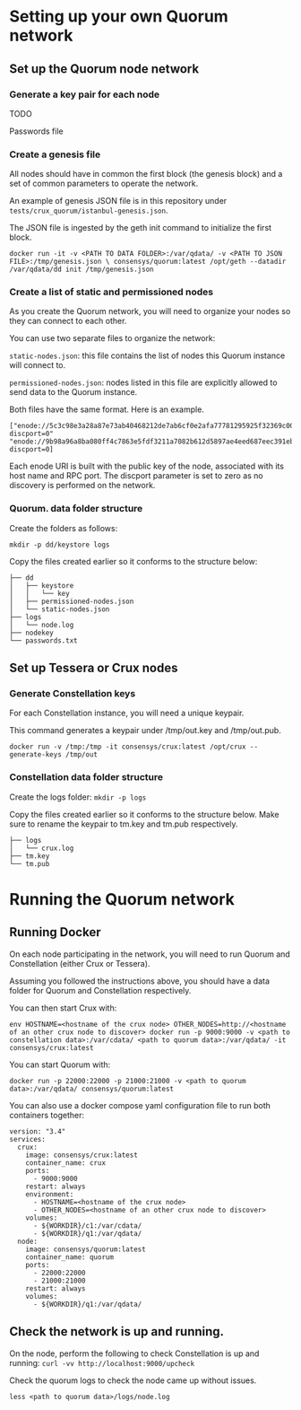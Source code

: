 # Setting up your own Quorum network

## Set up the Quorum node network

### Generate a key pair for each node

TODO

Passwords file

### Create a genesis file

All nodes should have in common the first block (the genesis block) and a set of common parameters to operate the network.

An example of genesis JSON file is in this repository under `tests/crux_quorum/istanbul-genesis.json`.

The JSON file is ingested by the geth init command to initialize the first block.

`docker run -it -v <PATH TO DATA FOLDER>:/var/qdata/ -v <PATH TO JSON FILE>:/tmp/genesis.json \
	  consensys/quorum:latest /opt/geth --datadir /var/qdata/dd init /tmp/genesis.json`

### Create a list of static and permissioned nodes

As you create the Quorum network, you will need to organize your nodes so they can connect to each other.

You can use two separate files to organize the network:

`static-nodes.json`: this file contains the list of nodes this Quorum instance will connect to.

`permissioned-nodes.json`:  nodes listed in this file are explicitly allowed to send data to the Quorum instance.

Both files have the same format. Here is an example.

```
["enode://5c3c98e3a28a87e73ab40468212de7ab6cf0e2afa77781295925f32369c00baf30f664e52f8d152c02b069d6daa1a61f477e3c1eca64403529dfbd0c31e09524@10.5.0.11:21000?discport=0"  "enode://9b98a96a8ba080ff4c7863e5fdf3211a7082b612d5897ae4eed687eec391eb421c8ed7c572ca17f257441a0cb544a7c184244dfdf9a114f5251da3dac72e7585@10.5.0.12:21000?discport=0]
```

Each enode URI is built with the public key of the node, associated with its host name and RPC port. The discport parameter is set to zero as no discovery is performed on the network.

### Quorum. data folder structure

Create the folders as follows:

`mkdir -p dd/keystore logs`

Copy the files created earlier so it conforms to the structure below:

```
├── dd
│   ├── keystore
│   │   └── key
│   ├── permissioned-nodes.json
│   └── static-nodes.json
├── logs
│   └── node.log
├── nodekey
└── passwords.txt
```

## Set up Tessera or Crux nodes

### Generate Constellation keys

For each Constellation instance, you will need a unique keypair.

This command generates a keypair under /tmp/out.key and /tmp/out.pub.

`docker run -v /tmp:/tmp -it consensys/crux:latest /opt/crux --generate-keys /tmp/out`

### Constellation data folder structure

Create the logs folder: `mkdir -p logs`

Copy the files created earlier so it conforms to the structure below. Make sure to rename the keypair to tm.key and tm.pub respectively.

```
├── logs
│   └── crux.log
├── tm.key
└── tm.pub
```

# Running the Quorum network

## Running Docker

On each node participating in the network, you will need to run Quorum and Constellation (either Crux or Tessera).

Assuming you followed the instructions above, you should have a data folder for Quorum and Constellation respectively.

You can then start Crux with:

`env HOSTNAME=<hostname of the crux node> OTHER_NODES=http://<hostname of an other crux node to discover> docker run -p 9000:9000 -v <path to constellation data>:/var/cdata/ <path to quorum data>:/var/qdata/ -it consensys/crux:latest`

You can start Quorum with:

`docker run -p 22000:22000 -p 21000:21000 -v <path to quorum data>:/var/qdata/ consensys/quorum:latest`
  
You can also use a docker compose yaml configuration file to run both containers together:

```
version: "3.4"
services:
  crux:
    image: consensys/crux:latest
    container_name: crux
    ports:
      - 9000:9000
    restart: always
    environment:
      - HOSTNAME=<hostname of the crux node>
      - OTHER_NODES=<hostname of an other crux node to discover>
    volumes:
      - ${WORKDIR}/c1:/var/cdata/
      - ${WORKDIR}/q1:/var/qdata/
  node:
    image: consensys/quorum:latest
    container_name: quorum
    ports:
      - 22000:22000
      - 21000:21000
    restart: always
    volumes:
      - ${WORKDIR}/q1:/var/qdata/      

```

## Check the network is up and running.

On the node, perform the following to check Constellation is up and running:
`curl -vv http://localhost:9000/upcheck`

Check the quorum logs to check the node came up without issues.

`less <path to quorum data>/logs/node.log`
  

  